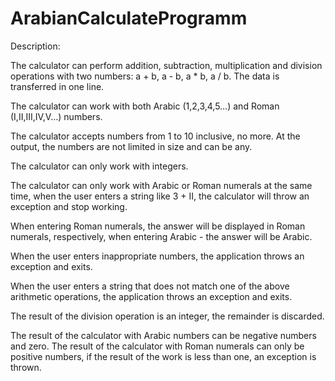 # ArabianCalculateProgramm
Description:

The calculator can perform addition, subtraction, multiplication and division operations with two numbers: a + b, a - b, a * b, a / b. The data is transferred in one line.

The calculator can work with both Arabic (1,2,3,4,5…) and Roman (I,II,III,IV,V…) numbers.

The calculator accepts numbers from 1 to 10 inclusive, no more. At the output, the numbers are not limited in size and can be any.

The calculator can only work with integers.

The calculator can only work with Arabic or Roman numerals at the same time, when the user enters a string like 3 + II, the calculator will throw an exception and stop working.

When entering Roman numerals, the answer will be displayed in Roman numerals, respectively, when entering Arabic - the answer will be Arabic.

When the user enters inappropriate numbers, the application throws an exception and exits.

When the user enters a string that does not match one of the above arithmetic operations, the application throws an exception and exits.

The result of the division operation is an integer, the remainder is discarded.

The result of the calculator with Arabic numbers can be negative numbers and zero. The result of the calculator with Roman numerals can only be positive numbers, if the result of the work is less than one, an exception is thrown.
